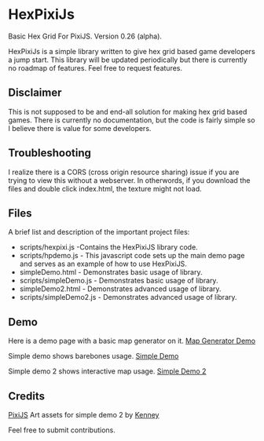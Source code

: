 HexPixiJs
=========
Basic Hex Grid For PixiJS. Version 0.26 (alpha).

HexPixiJs is a simple library written to give hex grid based game developers a jump start. This library will be updated periodically but there is currently no roadmap of features. Feel free to request features.


Disclaimer
----------
This is not supposed to be and end-all solution for making hex grid based games. There is currently no documentation, but the code is fairly simple so I believe there is value for some developers. 

Troubleshooting
---------------
I realize there is a CORS (cross origin resource sharing) issue if you are trying to view this without a webserver. In otherwords, if you download the files and double click index.html, the texture might not load.

Files
-----
A brief list and description of the important project files:

* scripts/hexpixi.js -Contains the HexPixiJS library code.
* scripts/hpdemo.js - This javascript code sets up the main demo page and serves as an example of how to use HexPixiJS.
* simpleDemo.html - Demonstrates basic usage of library.
* scripts/simpleDemo.js - Demonstrates basic usage of library.
* simpleDemo2.html - Demonstrates advanced usage of library.
* scripts/simpleDemo2.js - Demonstrates advanced usage of library.

Demo
----
Here is a demo page with a basic map generator on it.
[Map Generator Demo](http://yungsippin.com/hexpixi/)

Simple demo shows barebones usage.
[Simple Demo](http://yungsippin.com/hexpixi/simpleDemo.html)

Simple demo 2 shows interactive map usage.
[Simple Demo 2](http://yungsippin.com/hexpixi/simpleDemo2.html)


Credits
-------
[PixiJS](http://www.pixijs.com/)
Art assets for simple demo 2 by [Kenney](http://opengameart.org/users/kenney)

Feel free to submit contributions.
